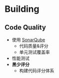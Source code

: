 # Building

## Code Quality

* 使用 [SonarQube](https://www.sonarqube.org/)
  * 代码质量&评分
  * 单元测试覆盖率
* 性能测试
* **黑少评分**
  * 构建代码评分体系

